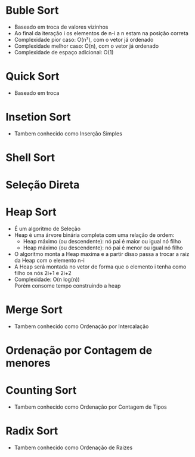 # Buble Sort
- Baseado em troca de valores vizinhos
- Ao final da iteração i os elementos de n-i a n estam na posição correta
- Complexidade pior caso: O(n²), com o vetor já ordenado
- Complexidade melhor caso: O(n), com o vetor já ordenado
- Complexidade de espaço adicional: O(1)
# Quick Sort
- Baseado em troca
# Insetion Sort
- Tambem conhecido como Inserção Simples
# Shell Sort
# Seleção Direta
# Heap Sort
- É um algoritmo de Seleção
- Heap é uma árvore binária completa com uma relação de ordem:
  - Heap máximo (ou descendente): nó pai é maior ou igual
nó filho
  - Heap máximo (ou descendente): nó pai é menor ou igual
nó filho
- O algoritmo monta a Heap maxima e a partir disso passa a trocar a raiz da Heap com o elemento n-i
- A Heap será montada no vetor de forma que o elemento i tenha como filho os nós 2i+1 e 2i+2
- Complexidade: O(n log(n))\
Porém consome tempo construindo a heap
# Merge Sort
- Tambem conhecido como Ordenação por Intercalação
# Ordenação por Contagem de menores
# Counting Sort
- Tambem conhecido como Ordenação por Contagem de Tipos
# Radix Sort
- Tambem conhecido como Ordenação de Raizes
